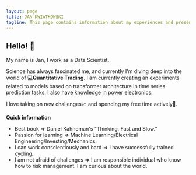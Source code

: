 ```yaml
---
layout: page
title: JAN KWIATKOWSKI 
tagline: This page contains information about my experiences and presents the projects I have created. 
---
```

## Hello! 👋

My name is Jan, I work as a Data Scientist. 

Science has always fascinated me, and currently I'm diving deep into the world of 💻**Quantitative Trading**. I am currently creating an experiments related to models based on transformer architecture in time series prediction tasks. I also have knowledge in power electronics.

I love taking on new challenges📈 and spending my free time actively🚴.

**Quick information**
* Best book ⇒ Daniel Kahneman's "Thinking, Fast and Slow."
* Passion for learning ⇒  Machine Learning/Electrical Engineering/Investing/Mechanics.
* I can work conscientiously and hard ⇒ I have successfully trained cycling.
* I am not afraid of challenges ⇒ I am responsible individual who know how to risk management. I am curious about the world.
